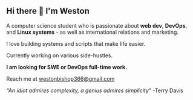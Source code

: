 ## Hi there 👋 I'm Weston

A computer science student who is passionate about **web dev**, **DevOps**, and **Linux systems** - as well as international relations and marketing.

I love building systems and scripts that make life easier.

Currently working on various side-hustles.

**I am looking for SWE or DevOps full-time work.**

Reach me at westonbishop366@gmail.com

*“An idiot admires complexity, a genius admires simplicity"* -Terry Davis

<!--
**weston-bish/weston-bish** is a ✨ _special_ ✨ repository because its `README.md` (this file) appears on your GitHub profile.

Here are some ideas to get you started:

- 🔭 I’m currently working on ...
- 🌱 I’m currently learning ...
- 👯 I’m looking to collaborate on ...
- 🤔 I’m looking for help with ...
- 💬 Ask me about ...
- 📫 How to reach me: ...
- 😄 Pronouns: ...
- ⚡ Fun fact: ...
-->
